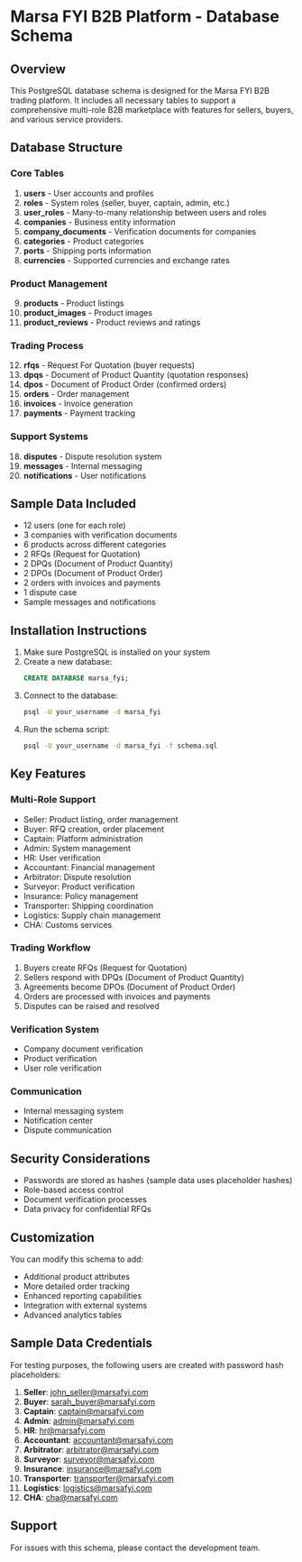 # Marsa FYI B2B Platform - Database Schema

## Overview
This PostgreSQL database schema is designed for the Marsa FYI B2B trading platform. It includes all necessary tables to support a comprehensive multi-role B2B marketplace with features for sellers, buyers, and various service providers.

## Database Structure

### Core Tables
1. **users** - User accounts and profiles
2. **roles** - System roles (seller, buyer, captain, admin, etc.)
3. **user_roles** - Many-to-many relationship between users and roles
4. **companies** - Business entity information
5. **company_documents** - Verification documents for companies
6. **categories** - Product categories
7. **ports** - Shipping ports information
8. **currencies** - Supported currencies and exchange rates

### Product Management
9. **products** - Product listings
10. **product_images** - Product images
11. **product_reviews** - Product reviews and ratings

### Trading Process
12. **rfqs** - Request For Quotation (buyer requests)
13. **dpqs** - Document of Product Quantity (quotation responses)
14. **dpos** - Document of Product Order (confirmed orders)
15. **orders** - Order management
16. **invoices** - Invoice generation
17. **payments** - Payment tracking

### Support Systems
18. **disputes** - Dispute resolution system
19. **messages** - Internal messaging
20. **notifications** - User notifications

## Sample Data Included
- 12 users (one for each role)
- 3 companies with verification documents
- 6 products across different categories
- 2 RFQs (Request for Quotation)
- 2 DPQs (Document of Product Quantity)
- 2 DPOs (Document of Product Order)
- 2 orders with invoices and payments
- 1 dispute case
- Sample messages and notifications

## Installation Instructions

1. Make sure PostgreSQL is installed on your system
2. Create a new database:
   ```sql
   CREATE DATABASE marsa_fyi;
   ```
3. Connect to the database:
   ```bash
   psql -U your_username -d marsa_fyi
   ```
4. Run the schema script:
   ```bash
   psql -U your_username -d marsa_fyi -f schema.sql
   ```

## Key Features

### Multi-Role Support
- Seller: Product listing, order management
- Buyer: RFQ creation, order placement
- Captain: Platform administration
- Admin: System management
- HR: User verification
- Accountant: Financial management
- Arbitrator: Dispute resolution
- Surveyor: Product verification
- Insurance: Policy management
- Transporter: Shipping coordination
- Logistics: Supply chain management
- CHA: Customs services

### Trading Workflow
1. Buyers create RFQs (Request for Quotation)
2. Sellers respond with DPQs (Document of Product Quantity)
3. Agreements become DPOs (Document of Product Order)
4. Orders are processed with invoices and payments
5. Disputes can be raised and resolved

### Verification System
- Company document verification
- Product verification
- User role verification

### Communication
- Internal messaging system
- Notification center
- Dispute communication

## Security Considerations
- Passwords are stored as hashes (sample data uses placeholder hashes)
- Role-based access control
- Document verification processes
- Data privacy for confidential RFQs

## Customization
You can modify this schema to add:
- Additional product attributes
- More detailed order tracking
- Enhanced reporting capabilities
- Integration with external systems
- Advanced analytics tables

## Sample Data Credentials
For testing purposes, the following users are created with password hash placeholders:

1. **Seller**: john_seller@marsafyi.com
2. **Buyer**: sarah_buyer@marsafyi.com
3. **Captain**: captain@marsafyi.com
4. **Admin**: admin@marsafyi.com
5. **HR**: hr@marsafyi.com
6. **Accountant**: accountant@marsafyi.com
7. **Arbitrator**: arbitrator@marsafyi.com
8. **Surveyor**: surveyor@marsafyi.com
9. **Insurance**: insurance@marsafyi.com
10. **Transporter**: transporter@marsafyi.com
11. **Logistics**: logistics@marsafyi.com
12. **CHA**: cha@marsafyi.com

## Support
For issues with this schema, please contact the development team.